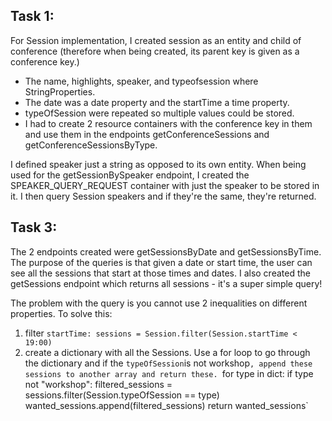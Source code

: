 ## Task 1:
For Session implementation, I created session as an entity and child of conference (therefore when being created, its parent key is given as a conference key.)
* The name, highlights, speaker, and typeofsession where StringProperties.
* The date was a date property and the startTime a time property.
* typeOfSession were repeated so multiple values could be stored.
* I had to create 2 resource containers with the conference key in them and use them in the endpoints getConferenceSessions and getConferenceSessionsByType.

I defined speaker just a string as opposed to its own entity.
When being used for the getSessionBySpeaker endpoint, I created the SPEAKER_QUERY_REQUEST container with just the speaker to be stored in it. I then query Session speakers and if they're the same, they're returned.

## Task 3:
The 2 endpoints created were getSessionsByDate and getSessionsByTime.
The purpose of the queries is that given a date or start time, the user can 
see all the sessions that start at those times and dates.
I also created the getSessions endpoint which returns all sessions - it's a 
super simple query!

The problem with the query is you cannot use 2 inequalities on different properties. 
To solve this:
1. filter `startTime: sessions = Session.filter(Session.startTime < 19:00)`
2. create a dictionary with all the Sessions. Use a for loop to go through the dictionary and if the `typeOfSession`is not workshop`, append these sessions to another array and return these.
`for type in dict:
	if type not "workshop":
		filtered_sessions = sessions.filter(Session.typeOfSession == type)
		wanted_sessions.append(filtered_sessions)
return wanted_sessions`


